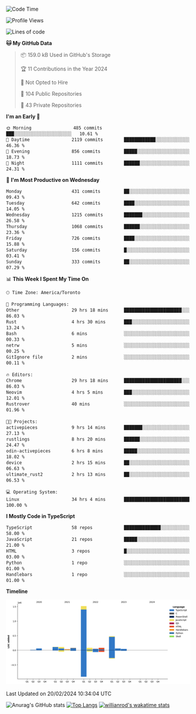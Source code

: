 <!--START_SECTION:waka-->
![Code Time](http://img.shields.io/badge/Code%20Time-1%2C214%20hrs%208%20mins-blue)

![Profile Views](http://img.shields.io/badge/Profile%20Views-1-blue)

![Lines of code](https://img.shields.io/badge/From%20Hello%20World%20I%27ve%20Written-2.7%20million%20lines%20of%20code-blue)

**🐱 My GitHub Data** 

> 📦 159.0 kB Used in GitHub's Storage 
 > 
> 🏆 11 Contributions in the Year 2024
 > 
> 🚫 Not Opted to Hire
 > 
> 📜 104 Public Repositories 
 > 
> 🔑 43 Private Repositories 
 > 
**I'm an Early 🐤** 

```text
🌞 Morning                485 commits         ███░░░░░░░░░░░░░░░░░░░░░░   10.61 % 
🌆 Daytime                2119 commits        ████████████░░░░░░░░░░░░░   46.36 % 
🌃 Evening                856 commits         █████░░░░░░░░░░░░░░░░░░░░   18.73 % 
🌙 Night                  1111 commits        ██████░░░░░░░░░░░░░░░░░░░   24.31 % 
```
📅 **I'm Most Productive on Wednesday** 

```text
Monday                   431 commits         ██░░░░░░░░░░░░░░░░░░░░░░░   09.43 % 
Tuesday                  642 commits         ████░░░░░░░░░░░░░░░░░░░░░   14.05 % 
Wednesday                1215 commits        ███████░░░░░░░░░░░░░░░░░░   26.58 % 
Thursday                 1068 commits        ██████░░░░░░░░░░░░░░░░░░░   23.36 % 
Friday                   726 commits         ████░░░░░░░░░░░░░░░░░░░░░   15.88 % 
Saturday                 156 commits         █░░░░░░░░░░░░░░░░░░░░░░░░   03.41 % 
Sunday                   333 commits         ██░░░░░░░░░░░░░░░░░░░░░░░   07.29 % 
```


📊 **This Week I Spent My Time On** 

```text
🕑︎ Time Zone: America/Toronto

💬 Programming Languages: 
Other                    29 hrs 18 mins      ██████████████████████░░░   86.03 % 
Rust                     4 hrs 30 mins       ███░░░░░░░░░░░░░░░░░░░░░░   13.24 % 
Bash                     6 mins              ░░░░░░░░░░░░░░░░░░░░░░░░░   00.33 % 
netrw                    5 mins              ░░░░░░░░░░░░░░░░░░░░░░░░░   00.25 % 
GitIgnore file           2 mins              ░░░░░░░░░░░░░░░░░░░░░░░░░   00.11 % 

🔥 Editors: 
Chrome                   29 hrs 18 mins      ██████████████████████░░░   86.03 % 
Neovim                   4 hrs 5 mins        ███░░░░░░░░░░░░░░░░░░░░░░   12.01 % 
Rustrover                40 mins             ░░░░░░░░░░░░░░░░░░░░░░░░░   01.96 % 

🐱‍💻 Projects: 
activepieces             9 hrs 14 mins       ███████░░░░░░░░░░░░░░░░░░   27.13 % 
rustlings                8 hrs 20 mins       ██████░░░░░░░░░░░░░░░░░░░   24.47 % 
odin-activepieces        6 hrs 8 mins        █████░░░░░░░░░░░░░░░░░░░░   18.02 % 
device                   2 hrs 15 mins       ██░░░░░░░░░░░░░░░░░░░░░░░   06.63 % 
ultimate_rust2           2 hrs 13 mins       ██░░░░░░░░░░░░░░░░░░░░░░░   06.53 % 

💻 Operating System: 
Linux                    34 hrs 4 mins       █████████████████████████   100.00 % 
```

**I Mostly Code in TypeScript** 

```text
TypeScript               58 repos            ██████████████░░░░░░░░░░░   58.00 % 
JavaScript               21 repos            █████░░░░░░░░░░░░░░░░░░░░   21.00 % 
HTML                     3 repos             █░░░░░░░░░░░░░░░░░░░░░░░░   03.00 % 
Python                   1 repo              ░░░░░░░░░░░░░░░░░░░░░░░░░   01.00 % 
Handlebars               1 repo              ░░░░░░░░░░░░░░░░░░░░░░░░░   01.00 % 
```



**Timeline**

![Lines of Code chart](https://raw.githubusercontent.com/wise-introvert/wise-introvert/master/assets/bar_graph.png)


 Last Updated on 20/02/2024 10:34:04 UTC
<!--END_SECTION:waka-->

![Anurag's GitHub stats](https://github-readme-stats.vercel.app/api?username=wise-introvert&count_private=true&show_icons=true)
[![Top Langs](https://github-readme-stats.vercel.app/api/top-langs/?username=wise-introvert&langs_count=10)](https://github.com/anuraghazra/github-readme-stats)
[![willianrod's wakatime stats](https://github-readme-stats.vercel.app/api/wakatime?username=wiseintrovert)](https://github.com/anuraghazra/github-readme-stats)
